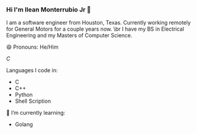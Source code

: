 <link rel="stylesheet" href="https://cdn.jsdelivr.net/gh/devicons/devicon@v2.14.0/devicon.min.css">

### Hi I'm Ilean Monterrubio Jr 👋

I am a software engineer from Houston, Texas. Currently working remotely for General Motors for a couple years now. \br
I have my BS in Electrical Engineering and my Masters of Computer Science. 

😄 Pronouns: He/Him

<i class="devicon-c-plain colored">C</i>

Languages I code in:
- C
- C++
- Python
- Shell Scription

🌱 I’m currently learning:
- Golang


